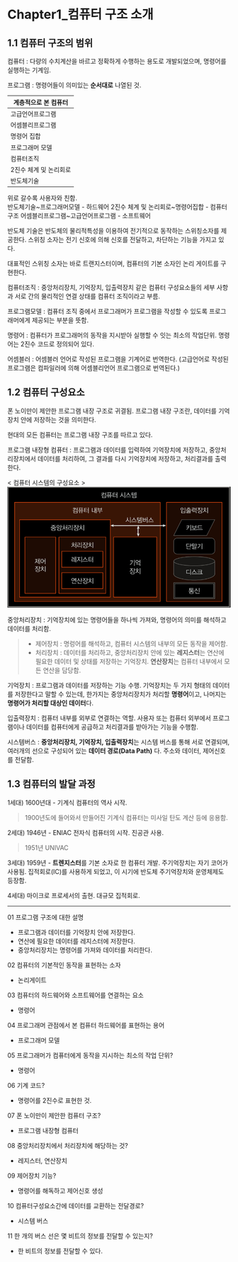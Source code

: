 # Chapter1_컴퓨터 구조 소개

1.1 컴퓨터 구조의 범위
---
컴퓨터 : 다량의 수치계산을 바르고 정확하게 수행하는 용도로 개발되었으며, 명령어를 실행하는 기계임.

프로그램 : 명령어들이 의미있는 **순서대로** 나열된 것.

|계층적으로 본 컴퓨터|
|----|
| 고급언어프로그램 |
| 어셈블리프로그램 |
| 명령어 집합 |
| 프로그래머 모델 |
| 컴퓨터조직 |
| 2진수 체계 및 논리회로 |
| 반도체기술 |

위로 갈수록 사용자와 친함.  
반도체기술~프로그래머모델 - 하드웨어
2진수 체계 및 논리회로~명령어집합 - 컴퓨터구조
어셈블리프로그램~고급언어프로그램 - 소프트웨어

반도체 기술은 반도체의 물리적특성을 이용하여 전기적으로 동작하는 스위칭소자를 제공한다. 스위칭 소자는 전기 신호에 의해 신호를 전달하고, 차단하는 기능을 가지고 있다.

대표적인 스위칭 소자는 바로 트랜지스터이며, 컴퓨터의 기본 소자인 논리 게이트를 구현한다.

컴퓨터조직 : 중앙처리장치, 기억장치, 입출력장치 같은 컴퓨터 구성요소들의 세부 사항과 서로 간의 물리적인 연결 상태를 컴퓨터 조직이라고 부름.

프로그램모델 : 컴퓨터 조직 중에서 프로그래머가 프로그램을 작성할 수 있도록 프로그래머에게 제공되는 부분을 뜻함.

명령어 : 컴퓨터가 프로그래머의 동작을 지시받아 실행할 수 잇는 최소의 작업단위. 명령어는 2진수 코드로 정의되어 있다. 

어셈블러 : 어셈블러 언어로 작성된 프로그램을 기계어로 번역한다. (고급언어로 작성된 프로그램은 컴파일러에 의해 어셈블리언어 프로그램으로 번역된다.)


1.2 컴퓨터 구성요소
---
폰 노이만이 제안한 프로그램 내장 구조로 귀결됨. 프로그램 내장 구조란, 데이터를 기억장치 안에 저장하는 것을 의미한다. 

현대의 모든 컴퓨터는 프로그램 내장 구조를 따르고 있다.

프로그램 내장형 컴퓨터 : 프로그램과 데이터를 입력하여 기억장치에 저장하고, 중앙처리장치에서 데이터를 처리하여, 그 결과를 다시 기억장치에 저장하고, 처리결과를 출력한다.


< 컴퓨터 시스템의 구성요소 >
![image](cp1_img.png)


중앙처리장치 : 기억장치에 있는 명령어들을 하나씩 가져와, 명령어의 의미를 해석하고 데이터를 처리함.
>* 제어장치 : 명렁어를 해석하고, 컴퓨터 시스템의 내부의 모든 동작을 제어함.
>* 처리장치 : 데이터를 처리하고, 중앙처리장치 안에 있는 **레지스터**는 연산에 필요한 데이터 및 상태를 저장하는 기억장치.
**연산장치**는 컴퓨터 내부에서 모든 연산을 담당함.

기억장치 : 프로그램과 데이터를 저장하는 기능 수행. 기억장치는 두 가지 형태의 데이터를 저장한다고 말할 수 있는데, 한가지는 중앙처리장치가 처리할 **명령어**이고, 나머지는 **명령어가 처리할 대상인 데이터**다.

입출력장치 : 컴퓨터 내부를 외부로 연결하는 역할. 사용자 또는 컴퓨터 외부에서 프로그램이나 데이터를 컴퓨터에게 공급하고 처리결과를 받아가는 기능을 수행함.

시스템버스 : **중앙처리장치, 기억장치, 입출력장치**는 시스템 버스를 통해 서로 연결되며, 여러개의 선으로 구성되어 있는 **데이터 경로(Data Path)** 다. 주소와 데이터, 제어신호를 전달함.

1.3 컴퓨터의 발달 과정
---
1세대) 1600년대 - 기계식 컴퓨터의 역사 시작.
  > 1900년도에 들어와서 만들어진 기계식 컴퓨터는 미사일 탄도 계산 등에 응용함.
 
2세대) 1946년 - ENIAC 전자식 컴퓨터의 시작. 진공관 사용.
 > 1951년  UNIVAC

3세대) 1959년 - **트렌지스터**를 기본 소자로 한 컴퓨터 개발. 주기억장치는 자기 코어가 사용됨. 집적회로(IC)를 사용하게 되었고, 이 시기에 반도체 주기억장치와 운영체제도 등장함.

4세대) 마이크로 프로세서의 출현. 대규모 집적회로. 



-----

01 프로그램 구조에 대한 설명
* 프로그램과 데이터를 기억장치 안에 저장한다.
* 연산에 필요한 데이터를 레지스터에 저장한다.
* 중앙처리장치는 명령어를 가져와 데이터를 처리한다.


02 컴퓨터의 기본적인 동작을 표현하는 소자
* 논리게이트

03 컴퓨터의 하드웨어와 소프트웨어를 연결하는 요소
* 명령어

04 프로그래머 관점에서 본 컴퓨터 하드웨어를 표현하는 용어
* 프로그래머 모델

05 프로그래머가 컴퓨터에게 동작을 지시하는 최소의 작업 단위?
* 명령어

06 기계 코드?
* 명령어를 2진수로 표현한 것.

07 폰 노이만이 제안한 컴퓨터 구조?
* 프로그램 내장형 컴퓨터

08 중앙처리장치에서 처리장치에 해당하는 것?
* 레지스터, 연산장치

09 제어장치 기능?
* 명령어를 해독하고 제어신호 생성

10 컴퓨터구성요소간에 데이터를 교환하는 전달경로?
* 시스템 버스

11 한 개의 버스 선은 몇 비트의 정보를 전달할 수 있는지?
* 한 비트의 정보를 전달할 수 있다.